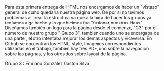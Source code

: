 Para ésta primera entrega del HTML nos encargamos de hacer un "vistazo" general de como quedaría nuestra página web.
De por si no tuvimos problemas al crear la estructura ya que a la hora de hacer los grupos ya teníamos algo hecho y lo que hicimos fue "fusionar nuestras ideas".
Diseñamos también un logo para la página desde el comienzo, "G3" por el número de nuestro grupo " Grupo 3", también cuando uno se encargaba de una parte , el otro intentaba mejorar los demas aspectos y viceversa.
En Github se encuentran los HTML, style, Imagenes correspondientes utilizadas en el trabajo, tambien hay tres PDF, uno sobre la navegación sobre las páginas, y los otros dos sobre layout de la página.

Grupo 3 :
	Emiliano González
	Gaston Silva
